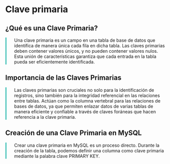 # Clave primaria

## ¿Qué es una Clave Primaria?

<div style="border-left:solid 4px #5CC9C1; padding-left: 24px">
 Una clave primaria es un campo en una tabla de base de datos que identifica de manera única cada fila en dicha tabla.  
 Las claves primarias deben contener valores únicos, y no pueden contener valores nulos.  
 Esta unión de características garantiza que cada entrada en la tabla pueda ser eficientemente identificada.
</div>


## Importancia de las Claves Primarias

<div style="border-left:solid 4px #5CC9C1; padding-left: 24px">
 Las claves primarias son cruciales no solo para la identificación de registros, sino también para la integridad referencial en las relaciones entre tablas. Actúan como la columna vertebral para las relaciones de bases de datos, ya que permiten enlazar datos de varias tablas de manera eficiente y confiable a través de claves foráneas que hacen referencia a la clave primaria.
</div>

## Creación de una Clave Primaria en MySQL

<div style="border-left:solid 4px #5CC9C1; padding-left: 24px">
 Crear una clave primaria en MySQL es un proceso directo. Durante la creación de la tabla, podemos definir una columna como clave primaria mediante la palabra clave PRIMARY KEY.
</div>
